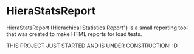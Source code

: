 # HieraStatsReport
HieraStatsReport (Hierachical Statistics Report") is a small reporting tool that was created to make HTML reports for load tests.

THIS PROJECT JUST STARTED AND IS UNDER CONSTRUCTION! :D
